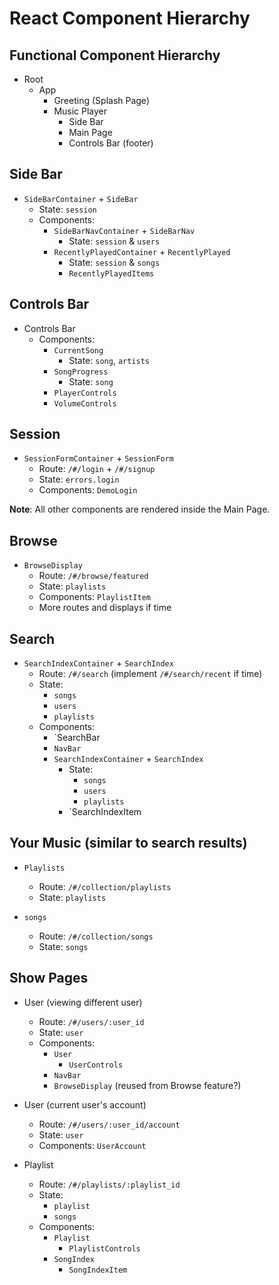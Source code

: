 # React Component Hierarchy

## Functional Component Hierarchy
* Root
  * App
    * Greeting (Splash Page)
    * Music Player
      * Side Bar
      * Main Page
      * Controls Bar (footer)

## Side Bar
* `SideBarContainer` + `SideBar`
  * State: `session`
  * Components:
    * `SideBarNavContainer` + `SideBarNav`
      * State: `session` & `users`
    * `RecentlyPlayedContainer` + `RecentlyPlayed`
      * State: `session` & `songs`
      * `RecentlyPlayedItems`

## Controls Bar
* Controls Bar
  * Components:
    * `CurrentSong`
      * State: `song`, `artists`
    * `SongProgress`
      * State: `song`
    * `PlayerControls`
    * `VolumeControls`

## Session
* `SessionFormContainer` + `SessionForm`
  * Route: `/#/login` + `/#/signup`
  * State: `errors.login`
  * Components: `DemoLogin`

**Note**: All other components are rendered inside the Main Page.
## Browse
* `BrowseDisplay`
  * Route: `/#/browse/featured`
  * State: `playlists`
  * Components: `PlaylistItem`
  * More routes and displays if time

## Search
* `SearchIndexContainer` + `SearchIndex`
  * Route: `/#/search` (implement `/#/search/recent` if time)
  * State:
    * `songs`
    * `users`
    * `playlists`
  * Components:
    * `SearchBar
    * `NavBar`
    * `SearchIndexContainer` + `SearchIndex`
      * State:
        * `songs`
        * `users`
        * `playlists`
      * `SearchIndexItem

## Your Music (similar to search results)
* `Playlists`
  * Route: `/#/collection/playlists`
  * State: `playlists`

* `songs`
  * Route: `/#/collection/songs`
  * State: `songs`

## Show Pages
* User (viewing different user)
  * Route: `/#/users/:user_id`
  * State: `user`
  * Components:
    * `User`
      * `UserControls`
    * `NavBar`
    * `BrowseDisplay` (reused from Browse feature?)

* User (current user's account)
  * Route: `/#/users/:user_id/account`
  * State: `user`
  * Components: `UserAccount`

* Playlist
  * Route: `/#/playlists/:playlist_id`
  * State:
    * `playlist`
    * `songs`
  * Components:
    * `Playlist`
      * `PlaylistControls`
    * `SongIndex`
      * `SongIndexItem`
